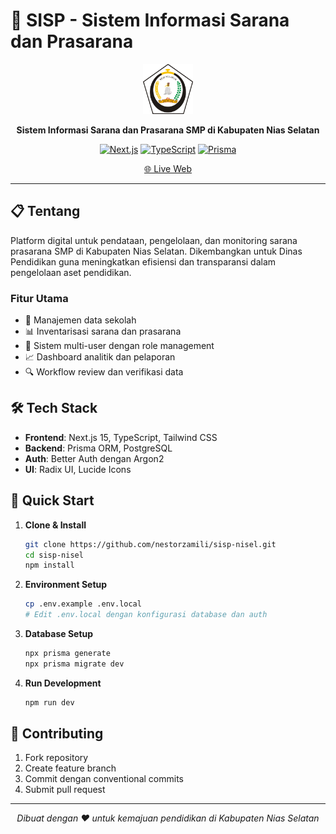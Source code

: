 # 🏫 SISP - Sistem Informasi Sarana dan Prasarana

<div align="center">

<img src="public/logo-nias-selatan.png" alt="SISP Logo" width="80" height="80">

**Sistem Informasi Sarana dan Prasarana SMP di Kabupaten Nias Selatan**

[![Next.js](https://img.shields.io/badge/Next.js-15-black?style=flat-square&logo=next.js&logoColor=white)](https://nextjs.org/)
[![TypeScript](https://img.shields.io/badge/TypeScript-007ACC?style=flat-square&logo=typescript&logoColor=white)](https://www.typescriptlang.org/)
[![Prisma](https://img.shields.io/badge/Prisma-3982CE?style=flat-square&logo=Prisma&logoColor=white)](https://prisma.io/)

[🌐 Live Web](https://sisp.blastify.tech)

</div>

---

## 📋 Tentang

Platform digital untuk pendataan, pengelolaan, dan monitoring sarana prasarana SMP di Kabupaten Nias Selatan. Dikembangkan untuk Dinas Pendidikan guna meningkatkan efisiensi dan transparansi dalam pengelolaan aset pendidikan.

### Fitur Utama
- 🏢 Manajemen data sekolah
- 📊 Inventarisasi sarana dan prasarana
- 👥 Sistem multi-user dengan role management
- 📈 Dashboard analitik dan pelaporan
- 🔍 Workflow review dan verifikasi data

## 🛠️ Tech Stack

- **Frontend**: Next.js 15, TypeScript, Tailwind CSS
- **Backend**: Prisma ORM, PostgreSQL
- **Auth**: Better Auth dengan Argon2
- **UI**: Radix UI, Lucide Icons

## 🚀 Quick Start

1. **Clone & Install**
   ```bash
   git clone https://github.com/nestorzamili/sisp-nisel.git
   cd sisp-nisel
   npm install
   ```

2. **Environment Setup**
   ```bash
   cp .env.example .env.local
   # Edit .env.local dengan konfigurasi database dan auth
   ```

3. **Database Setup**
   ```bash
   npx prisma generate
   npx prisma migrate dev
   ```

4. **Run Development**
   ```bash
   npm run dev
   ```

## 🤝 Contributing

1. Fork repository
2. Create feature branch
3. Commit dengan conventional commits
4. Submit pull request


---

<div align="center">

*Dibuat dengan ❤️ untuk kemajuan pendidikan di Kabupaten Nias Selatan*

